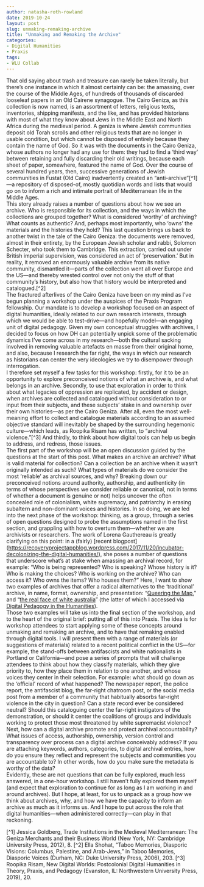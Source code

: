 ```yaml
---
author: natasha-roth-rowland
date: 2019-10-24
layout: post
slug: unmaking-remaking-archive
title: "Unmaking and Remaking the Archive"
categories:
- Digital Humanities
- Praxis
tags:
- WLU Collab
---
```

That old saying about trash and treasure can rarely be taken literally, but there’s one instance in which it almost 
certainly can be: the amassing, over the course of the Middle Ages, of hundreds of thousands of discarded looseleaf papers 
in an Old Cairene synagogue. The Cairo Geniza, as this collection is now named, is an assortment of letters, religious 
texts, inventories, shipping manifests, and the like, and has provided historians with most of what they know about Jews in 
the Middle East and North Africa during the medieval period. A geniza is where Jewish communities deposit old Torah scrolls 
and other religious texts that are no longer in usable condition, but which cannot be disposed of entirely because they 
contain the name of God. So it was with the documents in the Cairo Geniza, whose authors no longer had any use for them: 
they had to find a ‘third way’ between retaining and fully discarding their old writings, because each sheet of paper, 
somewhere, featured the name of God. Over the course of several hundred years, then, successive generations of Jewish 
communities in Fustat (Old Cairo) inadvertently created an “anti-archive”[^1]—a repository of disposed-of, mostly quotidian 
words and lists that would go on to inform a rich and intimate portrait of Mediterranean life in the Middle Ages.  
This story already raises a number of questions about how we see an archive. Who is responsible for its collection, and the 
ways in which the collections are grouped together? What is considered ‘worthy’ of archiving? What counts as authentic? And, 
perhaps most importantly, who ‘owns’ the materials and the histories they hold? This last question brings us back to another 
twist in the tale of the Cairo Geniza: the documents were removed, almost in their entirety, by the European Jewish scholar 
and rabbi, Solomon Schecter, who took them to Cambridge. This extraction, carried out under British imperial supervision, 
was considered an act of ‘preservation.’ But in reality, it removed an enormously valuable archive from its native 
community, dismantled it—parts of the collection went all over Europe and the US—and thereby wrested control over not only 
the stuff of that community’s history, but also how that history would be interpreted and catalogued.[^2]  
The fractured afterlives of the Cairo Geniza have been on my mind as I’ve begun planning a workshop under the auspices of 
the Praxis Program fellowship. Our mandate is to develop a workshop focused on an aspect of digital humanities, ideally 
related to our own research interests, through which we would be able to test-drive—and hopefully model—an engaging unit of 
digital pedagogy. Given my own conceptual struggles with archives, I decided to focus on how DH can potentially unpick some 
of the problematic dynamics I’ve come across in my research—both the cultural sacking involved in removing valuable 
artefacts en masse from their original home, and also, because I research the far right, the ways in which our research as 
historians can center the very ideologies we try to disempower through interrogation.  
I therefore set myself a few tasks for this workshop: firstly, for it to be an opportunity to explore preconceived notions 
of what an archive is, and what belongs in an archive. Secondly, to use that exploration in order to think about what 
legacies of oppression are replicated, by accident or design, when archives are collected and catalogued without 
consideration to or input from their subjects, and these subjects’ stake in and ownership over their own histories—as per 
the Cairo Geniza. After all, even the most well-meaning effort to collect and catalogue materials according to an assumed 
objective standard will inevitably be shaped by the surrounding hegemonic culture—which leads, as Roopika Risam has written, 
to “archival violence.”[^3] And thirdly, to think about how digital tools can help us begin to address, and redress, those 
issues.  
The first part of the workshop will be an open discussion guided by the questions at the start of this post. What makes an 
archive an archive? What is valid material for collection? Can a collection be an archive when it wasn’t originally intended 
as such? What types of materials do we consider the most ‘reliable’ as archival sources, and why? Breaking down our 
preconceived notions around authority, authorship, and authenticity (in terms of whose perspectives we consider reliable or 
canonical, not in terms of whether a document is genuine or not) helps uncover the often concealed role of colonialism, 
white supremacy, and patriarchy in erasing subaltern and non-dominant voices and histories. In so doing, we are led into the 
next phase of the workshop: thinking, as a group, through a series of open questions designed to probe the assumptions named 
in the first section, and grappling with how to overturn them—whether we are archivists or researchers. The work of Lorena 
Gauthereau is greatly clarifying on this point: in a (fairly) [recent blogpost]
(https://recoveryprojectappblog.wordpress.com/2017/11/20/incubator-decolonizing-the-digital-humanities/), she poses a number 
of questions that underscore what’s at stake when amassing an archival record, for example: “Who is being represented? Who 
is speaking? Whose history is it? Who is making the choices? Who is working on the archive? Who can access it? Who owns the 
items? Who houses them?” Here, I want to show two examples of archives that offer a radical alternatives to the 
‘traditional’ archive, in name, format, ownership, and presentation: “[Queering the Map](https://queeringthemap.com/),” and 
“[the real face of white australia](http://invisibleaustralians.org/faces/)” (the latter of which I accessed via [Digital 
Pedagogy in the Humanities](https://digitalpedagogy.mla.hcommons.org/keywords/race/)).  
Those two examples will take us into the final section of the workshop, and to the heart of the original brief: putting all 
of this into Praxis. The idea is for workshop attendees to start applying some of these concepts around unmaking and 
remaking an archive, and to have that remaking enabled through digital tools. I will present them with a range of materials 
(or suggestions of materials) related to a recent political conflict in the US—for example, the stand-offs between 
antifascists and white nationalists in Portland or California—and pose a series of prompts that will challenge attendees to 
think about how they classify materials, which they give priority to, how they place them in relation to one another, and 
whose voices they center in their selection. For example: what should go down as the ‘official’ record of what happened? The 
newspaper report, the police report, the antifascist blog, the far-right chatroom post, or the social media post from a 
member of a community that habitually absorbs far-right violence in the city in question? Can a state record ever be 
considered neutral? Should this cataloguing center the far-right instigators of the demonstration, or should it center the 
coalitions of groups and individuals working to protect those most threatened by white supremacist violence? Next, how can a 
digital archive promote and protect archival accountability? What issues of access, authorship, ownership, version control 
and transparency over process can a digital archive conceivably address? If you are attaching keywords, authors, categories, 
to digital archival entries, how do you ensure they reflect and represent the subjects and communities you are accountable 
to? In other words, how do you make sure the metadata is worthy of the data?  
Evidently, these are not questions that can be fully explored, much less answered, in a one-hour workshop. I still haven’t 
fully explored them myself (and expect that exploration to continue for as long as I am working in and around archives). But 
I hope, at least, for us to unpack as a group how we think about archives, why, and how we have the capacity to inform an 
archive as much as it informs us. And I hope to put across the role that digital humanities—when administered correctly—can 
play in that reckoning. 
	

[^1] Jessica Goldberg, Trade Institutions in the Medieval Mediterranean: The Geniza Merchants and their Business World (New York, NY: Cambridge University Press, 2012), 8.
[^2] Ella Shohat, “Taboo Memories, Diasporic Visions: Columbus, Palestine, and Arab-Jews,” in Taboo Memories, Diasporic Voices (Durham, NC: Duke University Press, 2006), 203.
[^3] Roopika Risam, New Digital Worlds: Postcolonial Digital Humanities in Theory, Praxis, and Pedagogy (Evanston, IL: Northwestern University Press, 2019), 20.
